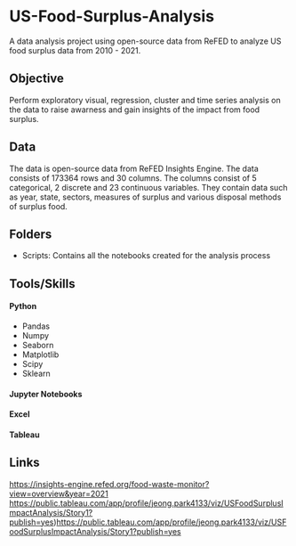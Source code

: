 # US-Food-Surplus-Analysis
A data analysis project using open-source data from ReFED to analyze US food surplus data from 2010 - 2021. 
## Objective
Perform exploratory visual, regression, cluster and time series analysis on the data to raise awarness and gain insights of the impact from food surplus.
## Data
The data is open-source data from ReFED Insights Engine. 
The data consists of 173364 rows and 30 columns. The columns consist of 5 categorical, 2 discrete and 23 continuous variables. 
They contain data such as year, state, sectors, measures of surplus and various disposal methods of surplus food.
## Folders

- Scripts: Contains all the notebooks created for the analysis process
## Tools/Skills
#### Python
  - Pandas
  - Numpy
  - Seaborn
  - Matplotlib
  - Scipy
  - Sklearn
#### Jupyter Notebooks
#### Excel
#### Tableau
## Links
https://insights-engine.refed.org/food-waste-monitor?view=overview&year=2021 <br>
https://public.tableau.com/app/profile/jeong.park4133/viz/USFoodSurplusImpactAnalysis/Story1?publish=yes)https://public.tableau.com/app/profile/jeong.park4133/viz/USFoodSurplusImpactAnalysis/Story1?publish=yes


